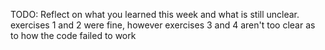 TODO: Reflect on what you learned this week and what is still unclear.
exercises 1 and 2 were fine, however exercises 3 and 4 aren't too clear as to how the code failed to work
